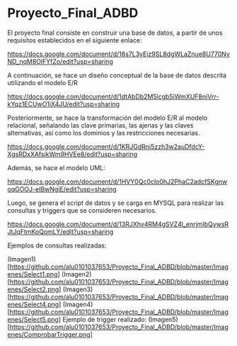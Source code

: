 # Proyecto_Final_ADBD

El proyecto final consiste en construir una base de datos, a partir de unos requisitos establecidos en el siguiente enlace:

https://docs.google.com/document/d/16s7L3yEjz9SL8dgWLaZnue8U770NyND_nqM8OlFYfZo/edit?usp=sharing

A continuación, se hace un diseño conceptual de la base de datos descrita utilizando el modelo E/R 

https://docs.google.com/document/d/1dtAbDb2M5lcgb5iWmXUF8niVrr-kYqz1ECUwO1iX4JU/edit?usp=sharing

Posteriormente, se hace la transformación del modelo E/R al modelo relacional, señalando las clave primarias, las ajenas y las claves alternativas, así como los dominios y las restricciones necesarias.

https://docs.google.com/document/d/1KRJGdRni5zzh3w2auDfdcY-XgsRDxXAfsikWm9HVEe8/edit?usp=sharing

Además, se hace el modelo UML:

https://docs.google.com/document/d/1HVY0Qc0clo0hJ2PhaC2adcfSKgnwoqGOOJ-eIBwNgiE/edit?usp=sharing

Luego, se genera el script de datos y se carga en MYSQL para realizar las consultas y triggers que se consideren necesarios.

https://docs.google.com/document/d/13RJXhv4RM4gSVZ4l_enrjmIbQywsRJtJqFtmKoQomLY/edit?usp=sharing

Ejemplos de consultas realizadas:

(Imagen1)[https://github.com/alu0101037653/Proyecto_Final_ADBD/blob/master/Imagenes/Select1.png]
(Imagen2)[https://github.com/alu0101037653/Proyecto_Final_ADBD/blob/master/Imagenes/Select2.png]
(Imagen3)[https://github.com/alu0101037653/Proyecto_Final_ADBD/blob/master/Imagenes/Select4.png]
(Imagen4)[https://github.com/alu0101037653/Proyecto_Final_ADBD/blob/master/Imagenes/Select5.png]
Ejemplo de trigger realizado:
(Imagen5)[https://github.com/alu0101037653/Proyecto_Final_ADBD/blob/master/Imagenes/ComprobarTrigger.png]
